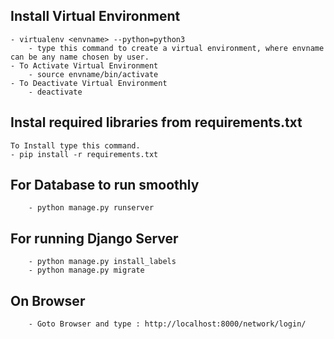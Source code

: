 ## Install Virtual Environment
```As Django works with Python Its better to create a Virtual Environment.
- virtualenv <envname> --python=python3
    - type this command to create a virtual environment, where envname can be any name chosen by user.
- To Activate Virtual Environment
    - source envname/bin/activate
- To Deactivate Virtual Environment
    - deactivate
```

## Instal required libraries from requirements.txt
```Libraries required for working of Flask, all libraries are stored in requirements.txt 
To Install type this command.
- pip install -r requirements.txt    
```

## For Database to run smoothly
```
    - python manage.py runserver
```


## For running Django Server
```
    - python manage.py install_labels
    - python manage.py migrate
```

## On Browser
```
    - Goto Browser and type : http://localhost:8000/network/login/
```